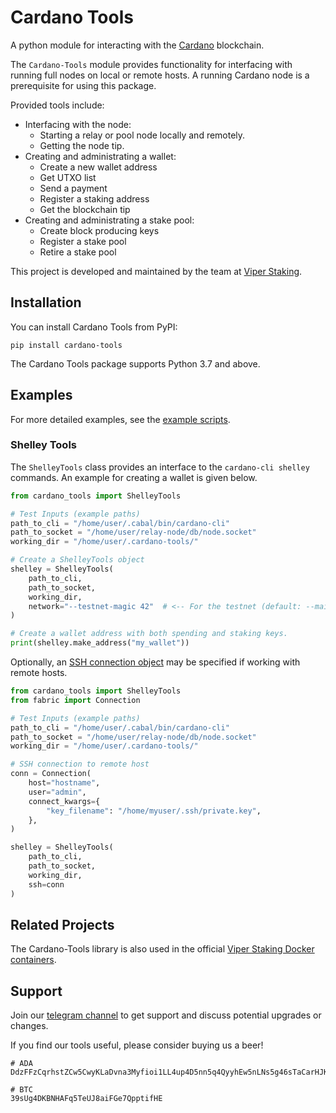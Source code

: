 # Cardano Tools
A python module for interacting with the [Cardano](https://www.cardano.org/) 
blockchain.

The `Cardano-Tools` module provides functionality for interfacing with running
full nodes on local or remote hosts. A running Cardano node is a prerequisite
for using this package. 

Provided tools include:
* Interfacing with the node:
  * Starting a relay or pool node locally and remotely.
  * Getting the node tip. 
* Creating and administrating a wallet:
  * Create a new wallet address
  * Get UTXO list
  * Send a payment
  * Register a staking address
  * Get the blockchain tip
* Creating and administrating a stake pool:
  * Create block producing keys
  * Register a stake pool
  * Retire a stake pool

This project is developed and maintained by the team at 
[Viper Staking](https://viperstaking.com/).

## Installation

You can install Cardano Tools from PyPI:

```
pip install cardano-tools
```

The Cardano Tools package supports Python 3.7 and above.

## Examples

For more detailed examples, see the [example scripts](https://gitlab.com/viper-staking/cardano-tools/-/tree/master/examples).

### Shelley Tools

The `ShelleyTools` class provides an interface to the `cardano-cli shelley` 
commands. An example for creating a wallet is given below.

```python
from cardano_tools import ShelleyTools

# Test Inputs (example paths)
path_to_cli = "/home/user/.cabal/bin/cardano-cli"
path_to_socket = "/home/user/relay-node/db/node.socket"
working_dir = "/home/user/.cardano-tools/"

# Create a ShelleyTools object
shelley = ShelleyTools(
    path_to_cli, 
    path_to_socket, 
    working_dir, 
    network="--testnet-magic 42"  # <-- For the testnet (default: --mainnet)
)

# Create a wallet address with both spending and staking keys.
print(shelley.make_address("my_wallet"))
```

Optionally, an [SSH connection object](https://docs.fabfile.org/en/2.5/api/connection.html) may be specified if working with remote hosts.

```python
from cardano_tools import ShelleyTools
from fabric import Connection

# Test Inputs (example paths)
path_to_cli = "/home/user/.cabal/bin/cardano-cli"
path_to_socket = "/home/user/relay-node/db/node.socket"
working_dir = "/home/user/.cardano-tools/"

# SSH connection to remote host
conn = Connection(
    host="hostname",
    user="admin",
    connect_kwargs={
        "key_filename": "/home/myuser/.ssh/private.key",
    },
)

shelley = ShelleyTools(
    path_to_cli, 
    path_to_socket, 
    working_dir,
    ssh=conn
)
```

## Related Projects

The Cardano-Tools library is also used in the official [Viper Staking Docker containers](https://gitlab.com/viper-staking/docker-containers).

## Support

Join our [telegram channel](https://t.me/ViperTools) to get support and discuss
potential upgrades or changes.

If you find our tools useful, please consider buying us a beer!

```
# ADA
DdzFFzCqrhstZCw5CwyKLaDvna3Myfioi1LL4up4D5nn5q4QyyhEw5nLNs5g46sTaCarHJKtLwviL1s5Ed6mdRUhX2vBc6A8queoJMpF

# BTC
39sUg4DKBNHAFq5TeUJ8aiFGe7QpptifHE
```
